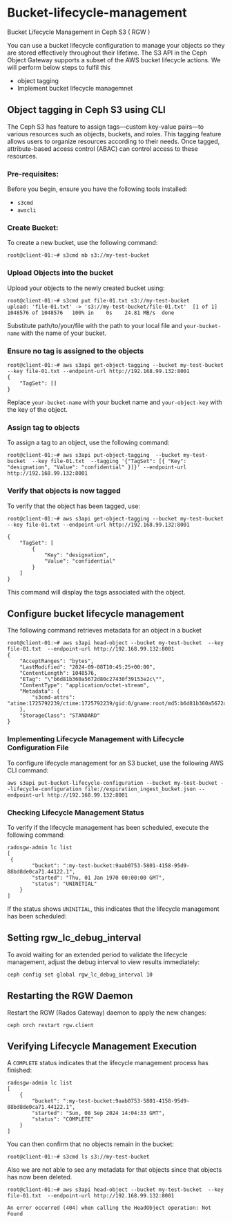 # Bucket-lifecycle-management
Bucket Lifecycle Management in Ceph S3 ( RGW )

You can use a bucket lifecycle configuration to manage your objects so they are stored effectively throughout their lifetime. The S3 API in the Ceph Object Gateway supports a subset of the AWS bucket lifecycle actions.
We will perform below steps to fulfil this 
- object tagging
- Implement bucket lifecycle managemnet


## Object tagging in Ceph S3 using CLI
The Ceph S3 has feature to assign tags—custom key-value pairs—to various resources such as objects, buckets, and roles. This tagging feature allows users to organize resources according to their needs. 
Once tagged, attribute-based access control (ABAC) can control access to these resources.
### Pre-requisites:
Before you begin, ensure you have the following tools installed:
- `s3cmd`
- `awscli`

### Create Bucket:
To create a new bucket, use the following command:
```
root@client-01:~# s3cmd mb s3://my-test-bucket
```

### Upload Objects into the bucket
Upload your objects to the newly created bucket using:
```
root@client-01:~# s3cmd put file-01.txt s3://my-test-bucket
upload: 'file-01.txt' -> 's3://my-test-bucket/file-01.txt'  [1 of 1]
1048576 of 1048576   100% in    0s    24.81 MB/s  done
```
Substitute path/to/your/file with the path to your local file and `your-bucket-name` with the name of your bucket.

### Ensure no tag is assigned to the objects
```
root@client-01:~# aws s3api get-object-tagging --bucket my-test-bucket --key file-01.txt --endpoint-url http://192.168.99.132:8001
{
    "TagSet": []
}
```
Replace `your-bucket-name` with your bucket name and `your-object-key` with the key of the object.

### Assign tag to objects
To assign a tag to an object, use the following command:
```
root@client-01:~# aws s3api put-object-tagging  --bucket my-test-bucket  --key file-01.txt  --tagging '{"TagSet": [{ "Key": "designation", "Value": "confidential" }]}' --endpoint-url http://192.168.99.132:8001
```

### Verify that objects is now tagged 
To verify that the object has been tagged, use:
```
root@client-01:~# aws s3api get-object-tagging --bucket my-test-bucket --key file-01.txt --endpoint-url http://192.168.99.132:8001

{
    "TagSet": [
        {
            "Key": "designation",
            "Value": "confidential"
        }
    ]
}
```
This command will display the tags associated with the object.


## Configure bucket lifecycle management
The following command retrieves metadata for an object in a bucket 

```
root@client-01:~# aws s3api head-object --bucket my-test-bucket  --key file-01.txt  --endpoint-url http://192.168.99.132:8001 
{
    "AcceptRanges": "bytes",
    "LastModified": "2024-09-08T10:45:25+00:00",
    "ContentLength": 1048576,
    "ETag": "\"b6d81b360a5672d80c27430f39153e2c\"",
    "ContentType": "application/octet-stream",
    "Metadata": {
        "s3cmd-attrs": "atime:1725792239/ctime:1725792239/gid:0/gname:root/md5:b6d81b360a5672d80c27430f39153e2c/mode:33188/mtime:1725792239/uid:0/uname:root"
    },
    "StorageClass": "STANDARD"
}
```
### Implementing Lifecycle Management with Lifecycle Configuration File

To configure lifecycle management for an S3 bucket, use the following AWS CLI command:
```
aws s3api put-bucket-lifecycle-configuration --bucket my-test-bucket --lifecycle-configuration file://expiration_ingest_bucket.json --endpoint-url http://192.168.99.132:8001
```

### Checking Lifecycle Management Status
To verify if the lifecycle management has been scheduled, execute the following command:
```
radosgw-admin lc list
[
 {
        "bucket": ":my-test-bucket:9aab0753-5801-4158-95d9-88bd8de0ca71.44122.1",
        "started": "Thu, 01 Jan 1970 00:00:00 GMT",
        "status": "UNINITIAL"
    }
]
```
If the status shows `UNINITIAL`, this indicates that the lifecycle management has been scheduled:

## Setting rgw_lc_debug_interval
To avoid waiting for an extended period to validate the lifecycle management, adjust the debug interval to view results immediately:
```
ceph config set global rgw_lc_debug_interval 10
```


## Restarting the RGW Daemon
Restart the RGW (Rados Gateway) daemon to apply the new changes:
```
ceph orch restart rgw.client
```
## Verifying Lifecycle Management Execution
A `COMPLETE` status indicates that the lifecycle management process has finished:
```
radosgw-admin lc list
[
    {
        "bucket": ":my-test-bucket:9aab0753-5801-4158-95d9-88bd8de0ca71.44122.1",
        "started": "Sun, 08 Sep 2024 14:04:33 GMT",
        "status": "COMPLETE"
    }
]
```
You can then confirm that no objects remain in the bucket:
```
root@client-01:~# s3cmd ls s3://my-test-bucket
```
Also we are not able to see any metadata for that objects since that objects has now been deleted.
```
root@client-01:~# aws s3api head-object --bucket my-test-bucket  --key file-01.txt  --endpoint-url http://192.168.99.132:8001 

An error occurred (404) when calling the HeadObject operation: Not Found
```








